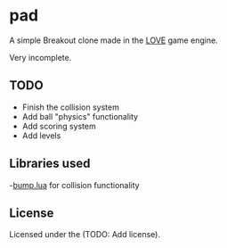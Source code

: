 # pad

A simple Breakout clone made in the [LOVE](www.love2d.org) game engine.

Very incomplete.

## TODO

- Finish the collision system
- Add ball "physics" functionality
- Add scoring system
- Add levels

## Libraries used

-[bump.lua]() for collision functionality

## License

Licensed under the (TODO: Add license).